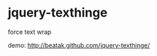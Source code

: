 jquery-texthinge
================

force text wrap

demo: http://beatak.github.com/jquery-texthinge/